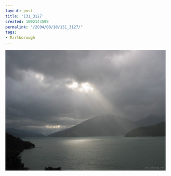 ```yaml
---
layout: post
title: '131_3127'
created: 1092143598
permalink: "/2004/08/10/131_3127/"
tags:
- Marlborough
---
```


<img src="/image/images/131_3127-1110.jpg"/>

